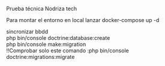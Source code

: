 Prueba técnica Nodriza tech  

Para montar el entorno en local lanzar docker-compose up -d  


sincronizar bbdd   
php bin/console doctrine:database:create  
php bin/console make:migration  
!!Comprobar solo este comando :php bin/console doctrine:migrations:migrate
